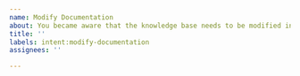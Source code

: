 ```yaml
---
name: Modify Documentation
about: You became aware that the knowledge base needs to be modified in some way
title: ''
labels: intent:modify-documentation
assignees: ''

---
```



